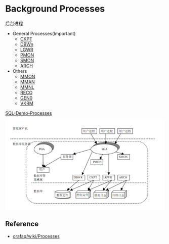 # Background Processes
后台进程

- General Processes(Important)
  - [CKPT](p_ckpt.md)
  - [DBWn](p_dbwn.md)
  - [LGWR](p_lgwr.md)
  - [PMON](p_pmon.md)
  - [SMON](p_smon.md)
  - [ARCH](p_arch.md)
- Others
  - [MMON](p_mmon.md)
  - [MMAN](p_mman.md)
  - [MMNL](p_mmnl.md)
  - [RECO](p_reco.md)
  - [GEN0](p_gen0.md)
  - [VKRM](p_vkrm.md)

[SQL-Demo-Processes](../../scripts/arch/instance_processes.sql)

![后台进程和内存的关系](../img/progress_memory.png)

## Reference

- [orafaq/wiki/Processes](http://www.orafaq.com/wiki/Database_Concepts_and_Architecture)